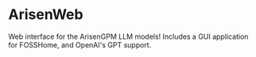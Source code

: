 # ArisenWeb
Web interface for the ArisenGPM LLM models! Includes a GUI application for FOSSHome, and OpenAI's GPT support.
